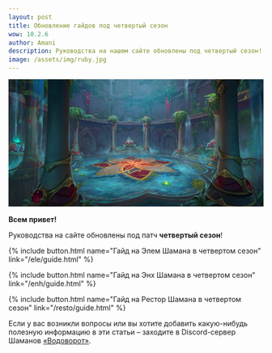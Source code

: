 ```yaml
---    
layout: post
title: Обновление гайдов под четвертый сезон
wow: 10.2.6
author: Amani
description: Руководства на нашем сайте обновлены под четвертый сезон!
image: /assets/img/ruby.jpg
---
```


<p align="center">
<img src="/assets/img/ruby.jpg"> 
</p>

**Всем привет!**

Руководства на сайте обновлены под патч **четвертый сезон**!


<p></p>

{% include button.html name="Гайд на Элем Шамана в четвертом сезон" link="/ele/guide.html" %}  

<p></p>

{% include button.html name="Гайд на Энх Шамана в четвертом сезон" link="/enh/guide.html" %}  

<p></p>


{% include button.html name="Гайд на Рестор Шамана в четвертом сезон" link="/resto/guide.html" %}  

<p></p>





Если у вас возникли вопросы или вы хотите добавить какую-нибудь полезную информацию в эти статьи – заходите в Discord-сервер Шаманов [«Водоворот»](https://discord.gg/vodovorot).
